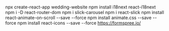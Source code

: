 # 
npx create-react-app wedding-website
npm install i18next react-i18next
npm i -D react-router-dom
npm i slick-carousel
npm i react-slick
npm install react-animate-on-scroll --save --force
npm install animate.css --save --force
npm install react-icons --save --force
https://formspree.io/